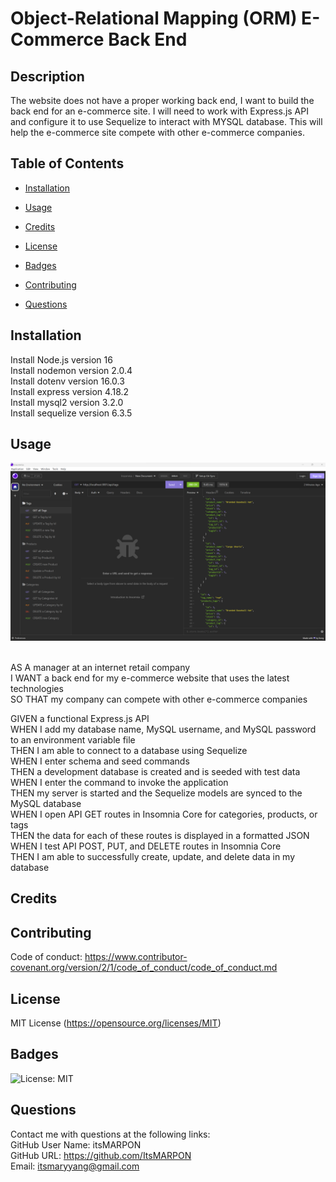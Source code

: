 # Object-Relational Mapping (ORM) E-Commerce Back End

## Description

The website does not have a proper working back end, I want to build the back end for an e-commerce site. I will need to work with Express.js API and configure it to use Sequelize to interact with MYSQL database. This will help the e-commerce site compete with other e-commerce companies.

## Table of Contents

- [Installation](#installation)

- [Usage](#usage)

- [Credits](#credits)

- [License](#license)

- [Badges](#badges)

- [Contributing](#contributing)

- [Questions](#questions)

## Installation <a name="installation"></a>

Install Node.js version 16 <br />
Install nodemon version 2.0.4<br />
Install dotenv version 16.0.3 <br />
Install express version 4.18.2 <br />
Install mysql2 version 3.2.0 <br />
Install sequelize version 6.3.5 <br />

## Usage <a name="usage"></a>

![Screenshot of Insomnia back end](./assets/images/module13-Insomnia1.png)

<br/>
AS A manager at an internet retail company <br />
I WANT a back end for my e-commerce website that uses the latest technologies <br />
SO THAT my company can compete with other e-commerce companies <br />

GIVEN a functional Express.js API <br />
WHEN I add my database name, MySQL username, and MySQL password to an environment variable file <br />
THEN I am able to connect to a database using Sequelize <br />
WHEN I enter schema and seed commands <br />
THEN a development database is created and is seeded with test data <br />
WHEN I enter the command to invoke the application <br />
THEN my server is started and the Sequelize models are synced to the MySQL database <br />
WHEN I open API GET routes in Insomnia Core for categories, products, or tags <br />
THEN the data for each of these routes is displayed in a formatted JSON <br />
WHEN I test API POST, PUT, and DELETE routes in Insomnia Core <br />
THEN I am able to successfully create, update, and delete data in my database <br />

## Credits <a name="credits"></a>

[starter code from xandromus]: https://github.com/coding-boot-camp/fantastic-umbrella

## Contributing <a name="contributing"></a>

Code of conduct: https://www.contributor-covenant.org/version/2/1/code_of_conduct/code_of_conduct.md

## License <a name="license"></a>

MIT License (https://opensource.org/licenses/MIT)

## Badges <a name="badges"></a>

![License: MIT](https://img.shields.io/badge/License-MIT-yellow.svg)

## Questions <a name="questions"></a>

Contact me with questions at the following links:
<br />
GitHub User Name: itsMARPON
<br />
GitHub URL: https://github.com/ItsMARPON
<br />
Email: itsmaryyang@gmail.com
